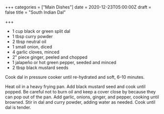 +++
categories = ["Main Dishes"]
date = 2020-12-23T05:00:00Z
draft = false
title = "South Indian Dal"

+++
* 1 cup black or green split dal 
* 1 tbsp curry powder 
* 2 tbsp neutral oil 
* 1 small onion, diced 
* 4 garlic cloves, minced 
* 2" piece ginger, peeled and chopped 
* 1 jalapeño or hot green pepper, seeded and minced 
* 2 tbsp black mustard seeds

Cook dal in pressure cooker until re-hydrated and soft, 6–10 minutes. 

Heat oil in a heavy frying pan. Add black mustard seed and cook until popped. Be careful not to burn oil and keep a cover close by because they can pop out of the pan. Add garlic, onions, ginger, and pepper, cooking until browned. Stir in dal and curry powder, adding water as needed. Cook until dal is tender.